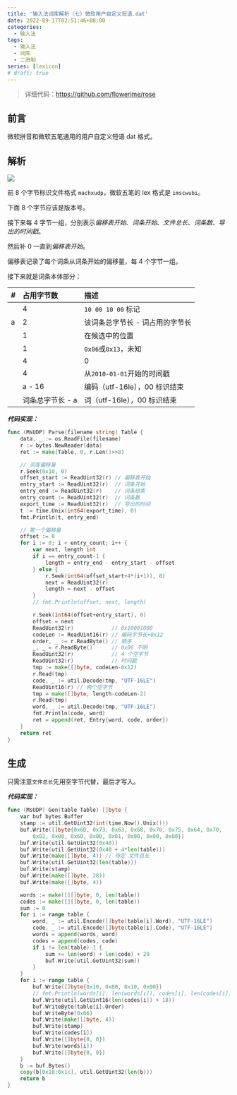 ```yaml
---
title: '输入法词库解析（七）微软用户自定义短语.dat'
date: 2022-09-17T02:51:46+08:00
categories:
  - 输入法
tags:
  - 输入法
  - 词库
  - 二进制
series: [lexicon]
# draft: true
---
```


> 详细代码：<https://github.com/flowerime/rose>

## 前言

微软拼音和微软五笔通用的用户自定义短语 dat 格式。

## 解析

![](https://tucang.cc/api/image/show/d0a2ee3a669677cd6207e714fea4ff1c)

前 8 个字节标识文件格式 `machxudp`，微软五笔的 lex 格式是 `imscwubi`。

下面 8 个字节应该是版本号。

接下来每 4 字节一组，分别表示*偏移表开始*、_词条开始_、_文件总长_、_词条数_、_导出的时间戳_。

然后补 0 一直到*偏移表开始*。

偏移表记录了每个词条从词条开始的偏移量，每 4 个字节一组。

接下来就是词条本体部分：

| #   | 占用字节数       | 描述                            |
| :-- | :--------------- | :------------------------------ |
|     | 4                | `10 00 10 00` 标记              |
| a   | 2                | 该词条总字节长 - 词占用的字节长 |
|     | 1                | 在候选中的位置                  |
|     | 1                | `0x06`或`0x13`，未知            |
|     | 4                | 0                               |
|     | 4                | 从`2010-01-01`开始的时间戳      |
|     | a - 16           | 编码（utf-16le），00 标识结束   |
|     | 词条总字节长 - a | 词（utf-16le），00 标识结束     |

**_代码实现：_**

```go
func (MsUDP) Parse(filename string) Table {
    data, _ := os.ReadFile(filename)
    r := bytes.NewReader(data)
    ret := make(Table, 0, r.Len()>>8)

    // 词库偏移量
    r.Seek(0x10, 0)
    offset_start := ReadUint32(r) // 偏移表开始
    entry_start := ReadUint32(r)  // 词条开始
    entry_end := ReadUint32(r)    // 词条结束
    entry_count := ReadUint32(r)  // 词条数
    export_time := ReadUint32(r)  // 导出的时间
    t := time.Unix(int64(export_time), 0)
    fmt.Println(t, entry_end)

    // 第一个偏移量
    offset := 0
    for i := 0; i < entry_count; i++ {
        var next, length int
        if i == entry_count-1 {
            length = entry_end - entry_start - offset
        } else {
            r.Seek(int64(offset_start+4*(i+1)), 0)
            next = ReadUint32(r)
            length = next - offset
        }
        // fmt.Println(offset, next, length)

        r.Seek(int64(offset+entry_start), 0)
        offset = next
        ReadUint32(r)            // 0x10001000
        codeLen := ReadUint16(r) // 编码字节长+0x12
        order, _ := r.ReadByte() // 顺序
        _, _ = r.ReadByte()      // 0x06 不明
        ReadUint32(r)            // 4 个空字节
        ReadUint32(r)            // 时间戳
        tmp := make([]byte, codeLen-0x12)
        r.Read(tmp)
        code, _ := util.Decode(tmp, "UTF-16LE")
        ReadUint16(r) // 两个空字节
        tmp = make([]byte, length-codeLen-2)
        r.Read(tmp)
        word, _ := util.Decode(tmp, "UTF-16LE")
        fmt.Println(code, word)
        ret = append(ret, Entry{word, code, order})
    }
    return ret
}
```

## 生成

只需注意`文件总长`先用空字节代替，最后才写入。

**_代码实现：_**

```go
func (MsUDP) Gen(table Table) []byte {
    var buf bytes.Buffer
    stamp := util.GetUint32(int(time.Now().Unix()))
    buf.Write([]byte{0x6D, 0x73, 0x63, 0x68, 0x78, 0x75, 0x64, 0x70,
        0x02, 0x00, 0x60, 0x00, 0x01, 0x00, 0x00, 0x00})
    buf.Write(util.GetUint32(0x40))
    buf.Write(util.GetUint32(0x40 + 4*len(table)))
    buf.Write(make([]byte, 4)) // 待定 文件总长
    buf.Write(util.GetUint32(len(table)))
    buf.Write(stamp)
    buf.Write(make([]byte, 28))
    buf.Write(make([]byte, 4))

    words := make([][]byte, 0, len(table))
    codes := make([][]byte, 0, len(table))
    sum := 0
    for i := range table {
        word, _ := util.Encode([]byte(table[i].Word), "UTF-16LE")
        code, _ := util.Encode([]byte(table[i].Code), "UTF-16LE")
        words = append(words, word)
        codes = append(codes, code)
        if i != len(table)-1 {
            sum += len(word) + len(code) + 20
            buf.Write(util.GetUint32(sum))
        }
    }
    for i := range table {
        buf.Write([]byte{0x10, 0x00, 0x10, 0x00})
        // fmt.Println(words[i], len(words[i]), codes[i], len(codes[i]))
        buf.Write(util.GetUint16(len(codes[i]) + 18))
        buf.WriteByte(table[i].Order)
        buf.WriteByte(0x06)
        buf.Write(make([]byte, 4))
        buf.Write(stamp)
        buf.Write(codes[i])
        buf.Write([]byte{0, 0})
        buf.Write(words[i])
        buf.Write([]byte{0, 0})
    }
    b := buf.Bytes()
    copy(b[0x18:0x1c], util.GetUint32(len(b)))
    return b
}
```
